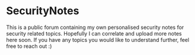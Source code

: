 # SecurityNotes
This is a public forum containing my own personalised security notes for security related topics. Hopefully I can correlate and upload more notes here soon. If you have any topics you would like to understand further, feel free to reach out :) 
